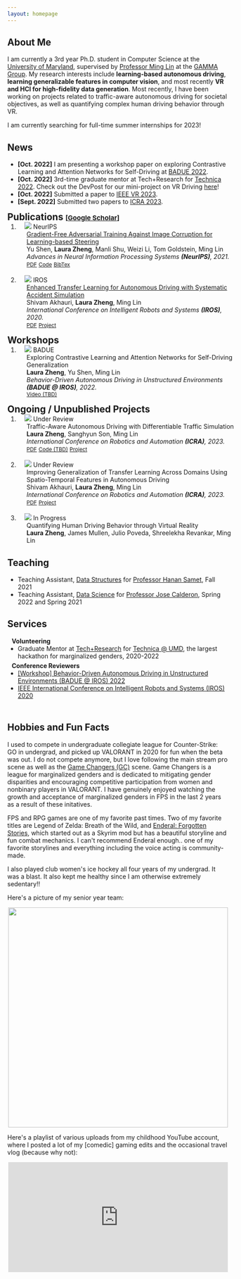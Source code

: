 ```yaml
---
layout: homepage
---
```


## About Me

I am currently a 3rd year Ph.D. student in Computer Science at the [University of Maryland](https://www.cs.umd.edu/), supervised by [Professor Ming Lin](https://www.cs.umd.edu/~lin/) at the [GAMMA Group](https://gamma.umd.edu/). My research interests include **learning-based autonomous driving**, **learning generalizable features in computer vision**, and most recently **VR and HCI for high-fidelity data generation**. Most recently, I have been working on projects related to traffic-aware autonomous driving for societal objectives, as well as quantifying complex human driving behavior through VR. 

I am currently searching for full-time summer internships for 2023!

<!-- <strong style="color:#e74d3c; font-weight:600">I am looking for a postdoc or research scientist position in the US and EU. I would appreciate a ping if you see a job I might fit.</strong> -->


## News

- **[Oct. 2022]**  I am presenting a workshop paper on exploring Contrastive Learning and Attention Networks for Self-Driving at [BADUE 2022](https://gamma.umd.edu/workshops/badue22/).
- **[Oct. 2022]** 3rd-time graduate mentor at Tech+Research for [Technica 2022](https://gotechnica.org/). Check out the DevPost for our mini-project on VR Driving [here](https://devpost.com/software/measuring-driver-behavior-through-vr-simulation)!
- **[Oct. 2022]** Submitted a paper to [IEEE VR 2023](https://ieeevr.org/2023/).
- **[Sept. 2022]**  Submitted two papers to [ICRA 2023](https://www.icra2023.org/).

<h2 id="publications" style="margin: 2px 0px -15px;">Publications <temp style="font-size:15px;">[</temp><a href="https://scholar.google.com/citations?user=kGUj-dIAAAAJ&hl=en" target="_blank" style="font-size:15px;">Google Scholar</a><temp style="font-size:15px;">]</temp><temp style="font-size:15px;"></temp></h2>

<div class="publications">
<ol class="bibliography">
<li>
<div class="pub-row">
  <div class="col-sm-3 abbr" style="position: relative;padding-right: 15px;padding-left: 15px;">
    <img src="./assets/img/shen2021nips.jpeg" class="teaser img-fluid z-depth-1">
            <abbr class="badge">NeurIPS</abbr>
  </div>
  <div id="shen2021nips" class="col-sm-9" style="position: relative;width: 100%;padding-right: 15px;padding-left: 20px;">
      <div class="title"><a href="https://proceedings.neurips.cc/paper/2021/hash/dce8af15f064d1accb98887a21029b08-Abstract.html ">Gradient-Free Adversarial Training Against Image Corruption for Learning-based Steering</a></div>
      <div class="author">Yu Shen, <strong>Laura Zheng</strong>, Manli Shu, Weizi Li, Tom Goldstein, Ming Lin </div>
      <div class="periodical"><em>Advances in Neural Information Processing Systems <strong>(NeurIPS)</strong>, 2021.</em>
      </div>
    <div class="links">
      <a href="https://proceedings.neurips.cc/paper/2021/file/dce8af15f064d1accb98887a21029b08-Paper.pdf" class="btn btn-sm z-depth-0" role="button" target="_blank" style="font-size:12px;">PDF</a>
      <a href="https://github.com/YuShen0118/Multi_Perturbation_Robustness" class="btn btn-sm z-depth-0" role="button" target="_blank" style="font-size:12px;">Code</a>
      <a href="https://proceedings.neurips.cc/paper/13633-/bibtex" class="btn btn-sm z-depth-0" role="button" target="_blank" style="font-size:12px;">BibTex</a>
    </div>
  </div>
</div>
</li>

<br>

<li>
<div class="pub-row">
  <div class="col-sm-3 abbr" style="position: relative;padding-right: 15px;padding-left: 15px;">
    <img src="./assets/img/etladsas.png" class="teaser img-fluid z-depth-1">
            <abbr class="badge">IROS</abbr>
  </div>
  <div id="shen2021nips" class="col-sm-9" style="position: relative;width: 100%;padding-right: 15px;padding-left: 20px;">
      <div class="title"><a href="https://ieeexplore.ieee.org/abstract/document/9341538">Enhanced Transfer Learning for Autonomous Driving with Systematic Accident Simulation</a></div>
      <div class="author">Shivam Akhauri, <strong>Laura Zheng</strong>, Ming Lin </div>
      <div class="periodical"><em>International Conference on Intelligent Robots and Systems <strong>(IROS)</strong>, 2020.</em>
      </div>
    <div class="links">
      <a href="https://arxiv.org/pdf/2007.12148.pdf" class="btn btn-sm z-depth-0" role="button" target="_blank" style="font-size:12px;">PDF</a>
      <a href="https://gamma.umd.edu/etladsas/" class="btn btn-sm z-depth-0" role="button" target="_blank" style="font-size:12px;">Project</a>
    </div>
  </div>
</div>
</li>

</ol>
</div>

<h2 id="workshops" style="margin: 2px 0px -15px;">Workshops <temp style="font-size:15px;"></temp><temp style="font-size:15px;"></temp></h2>

<div class="publications">
<ol class="bibliography">
<li>
<div class="pub-row">
  <div class="col-sm-3 abbr" style="position: relative;padding-right: 15px;padding-left: 15px;">
    <img src="./assets/img/badue22.png" class="teaser img-fluid z-depth-1">
            <abbr class="badge">BADUE</abbr>
  </div>
  <div id="zhengbadue22" class="col-sm-9" style="position: relative;width: 100%;padding-right: 15px;padding-left: 20px;">
      <div class="title">Exploring Contrastive Learning and Attention Networks for Self-Driving Generalization</div>
      <div class="author"><strong>Laura Zheng</strong>, Yu Shen, Ming Lin </div>
      <div class="periodical"><em> Behavior-Driven Autonomous Driving in Unstructured Environments <strong>(BADUE @ IROS)</strong>, 2022.</em>
      </div>
    <div class="links">
      <a href="https://www.google.com/" class="btn btn-sm z-depth-0" role="button" target="_blank" style="font-size:12px;">Video (TBD)</a>
    </div>
  </div>
</div>
</li>

</ol>
</div>

<h2 id="unpublished" style="margin: 2px 0px -15px;">Ongoing / Unpublished Projects <temp style="font-size:15px;"></temp><temp style="font-size:15px;"></temp></h2>

<div class="publications">
<ol class="bibliography">
<li>
<div class="pub-row">
  <div class="col-sm-3 abbr" style="position: relative;padding-right: 15px;padding-left: 15px;">
    <img src="./assets/img/traffic_driving.png" class="teaser img-fluid z-depth-1">
            <abbr class="badge">Under Review</abbr>
  </div>
  <div id="zhengtraffic22" class="col-sm-9" style="position: relative;width: 100%;padding-right: 15px;padding-left: 20px;">
      <div class="title">Traffic-Aware Autonomous Driving with Differentiable Traffic Simulation</div>
      <div class="author"><strong>Laura Zheng</strong>, Sanghyun Son, Ming Lin </div>
      <div class="periodical"><em> International Conference on Robotics and Automation <strong>(ICRA)</strong>, 2023.</em>
      </div>
    <div class="links">
      <a href="https://arxiv.org/pdf/2210.03772.pdf" class="btn btn-sm z-depth-0" role="button" target="_blank" style="font-size:12px;">PDF</a>
      <a href="https://github.com/" class="btn btn-sm z-depth-0" role="button" target="_blank" style="font-size:12px;">Code (TBD)</a>
      <a href="https://gamma.umd.edu/trafficdriving/" class="btn btn-sm z-depth-0" role="button" target="_blank" style="font-size:12px;">Project</a>
    </div>
  </div>
</div>
</li>

<br>

<li>
<div class="pub-row">
  <div class="col-sm-3 abbr" style="position: relative;padding-right: 15px;padding-left: 15px;">
    <img src="./assets/img/stltransfer.png" class="teaser img-fluid z-depth-1">
            <abbr class="badge">Under Review</abbr>
  </div>
  <div id="zhengtraffic22" class="col-sm-9" style="position: relative;width: 100%;padding-right: 15px;padding-left: 20px;">
      <div class="title">Improving Generalization of Transfer Learning Across Domains Using Spatio-Temporal Features in Autonomous Driving</div>
      <div class="author">Shivam Akhauri, <strong>Laura Zheng</strong>, Ming Lin </div>
      <div class="periodical"><em> International Conference on Robotics and Automation <strong>(ICRA)</strong>, 2023.</em>
      </div>
    <div class="links">
      <a href="https://arxiv.org/pdf/2103.08116.pdf" class="btn btn-sm z-depth-0" role="button" target="_blank" style="font-size:12px;">PDF</a>
      <!-- <a href="https://github.com/" class="btn btn-sm z-depth-0" role="button" target="_blank" style="font-size:12px;">Code (TBD)</a> -->
      <a href="https://gamma.umd.edu/stltransfer/" class="btn btn-sm z-depth-0" role="button" target="_blank" style="font-size:12px;">Project</a>
    </div>
  </div>
</div>
</li>

<br> 

<li>
<div class="pub-row">
  <div class="col-sm-3 abbr" style="position: relative;padding-right: 15px;padding-left: 15px;">
    <img src="./assets/img/vrdriving_teaser.png" class="teaser img-fluid z-depth-1">
            <abbr class="badge">In Progress</abbr>
  </div>
  <div id="zhengvrdriving22" class="col-sm-9" style="position: relative;width: 100%;padding-right: 15px;padding-left: 20px;">
      <div class="title">Quantifying Human Driving Behavior through Virtual Reality</div>
      <div class="author"><strong>Laura Zheng</strong>, James Mullen, Julio Poveda, Shreelekha Revankar, Ming Lin </div>
      <!-- <div class="periodical"><em> International Conference on Robotics and Automation <strong>(ICRA)</strong>, 2023.</em> -->
      <!-- </div> -->
    <!-- <div class="links">
      <a href="https://arxiv.org/pdf/2210.03772.pdf" class="btn btn-sm z-depth-0" role="button" target="_blank" style="font-size:12px;">PDF</a>
      <a href="https://github.com/" class="btn btn-sm z-depth-0" role="button" target="_blank" style="font-size:12px;">Code (TBD)</a>
      <a href="https://gamma.umd.edu/traffic_driving/" class="btn btn-sm z-depth-0" role="button" target="_blank" style="font-size:12px;">Project</a>
    </div> -->
  </div>
</div>
</li>

</ol>
</div>

## Teaching

- Teaching Assistant, [Data Structures](http://www.cs.umd.edu/class/fall2021/cmsc420-0301/) for [Professor Hanan Samet](http://www.cs.umd.edu/~hjs/), Fall 2021
- Teaching Assistant, [Data Science](https://github.com/cmsc320/spring2022) for [Professor Jose Calderon](http://jmct.cc/), Spring 2022 and Spring 2021

## Services

<h4 style="margin:0 10px 0;">Volunteering</h4>

<ul style="margin:0 0 5px;">
  <li> Graduate Mentor at <a href="https://inclusion.cs.umd.edu/events/techresearch">Tech+Research</a> for <a href="https://gotechnica.org/">Technica @ UMD</a>, the largest hackathon for marginalized genders, 2020-2022 </li>
</ul>

<h4 style="margin:0 10px 0;">Conference Reviewers</h4>

<ul style="margin:0 0 5px;">
  <li><a href="https://gamma.umd.edu/workshops/badue22/"><autocolor> [Workshop] Behavior-Driven Autonomous Driving in Unstructured Environments (BADUE @ IROS) 2022</autocolor></a></li>
  <li><a href="https://www.iros2020.org/"><autocolor> IEEE International Conference on Intelligent Robots and Systems (IROS) 2020</autocolor></a></li>
</ul>

<br>


## Hobbies and Fun Facts

I used to compete in undergraduate collegiate league for Counter-Strike: GO in undergrad, and picked up VALORANT in 2020 for fun when the beta was out. I do not compete anymore, but I love following the main stream pro scene as well as the [Game Changers (GC)](https://playvalorant.com/en-us/news/esports/vct-game-changers/) scene. Game Changers is a league for marginalized genders and is dedicated to mitigating gender disparities and encouraging competitive participation from women and nonbinary players in VALORANT. I have genuinely enjoyed watching the growth and acceptance of marginalized genders in FPS in the last 2 years as a result of these initatives. 

FPS and RPG games are one of my favorite past times. Two of my favorite titles are Legend of Zelda: Breath of the Wild, and [Enderal: Forgotten Stories](https://store.steampowered.com/app/933480/Enderal_Forgotten_Stories/), which started out as a Skyrim mod but has a beautiful storyline and fun combat mechanics. I can't recommend Enderal enough.. one of my favorite storylines and everything including the voice acting is community-made.

I also played club women's ice hockey all four years of my undergrad. It was a blast. It also kept me healthy since I am otherwise extremely sedentary!! 

Here's a picture of my senior year team:

<!-- ![UMD WICE 2019](./assets/img/wice2019.jpeg "WICE 2019") -->
<p align="center">
  <img src="./assets/img/wice2019.jpeg" width="500"/>
</p>

Here's a playlist of various uploads from my childhood YouTube account, where I posted a lot of my [comedic] gaming edits and the occasional travel vlog (because why not):

<p align="center">
<iframe width="500" height="250" src="https://www.youtube.com/embed/videoseries?list=PLzr8pDcbqManQJOkOsQfV5pv38gbqUZuq" title="YouTube video player" frameborder="0" allow="accelerometer; autoplay; clipboard-write; encrypted-media; gyroscope; picture-in-picture" allowfullscreen></iframe>
</p>